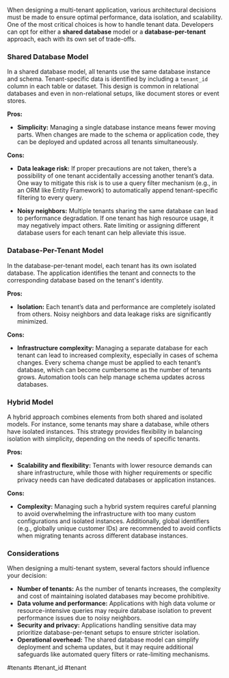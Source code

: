 When designing a multi-tenant application, various architectural decisions must be made to ensure optimal performance, data isolation, and scalability. One of the most critical choices is how to handle tenant data. Developers can opt for either a **shared database** model or a **database-per-tenant** approach, each with its own set of trade-offs.

### Shared Database Model

In a shared database model, all tenants use the same database instance and schema. Tenant-specific data is identified by including a `tenant_id` column in each table or dataset. This design is common in relational databases and even in non-relational setups, like document stores or event stores.

**Pros:**
- **Simplicity:** Managing a single database instance means fewer moving parts. When changes are made to the schema or application code, they can be deployed and updated across all tenants simultaneously.
  
**Cons:**
- **Data leakage risk:** If proper precautions are not taken, there’s a possibility of one tenant accidentally accessing another tenant’s data. One way to mitigate this risk is to use a query filter mechanism (e.g., in an ORM like Entity Framework) to automatically append tenant-specific filtering to every query.
  
- **Noisy neighbors:** Multiple tenants sharing the same database can lead to performance degradation. If one tenant has high resource usage, it may negatively impact others. Rate limiting or assigning different database users for each tenant can help alleviate this issue.

### Database-Per-Tenant Model

In the database-per-tenant model, each tenant has its own isolated database. The application identifies the tenant and connects to the corresponding database based on the tenant's identity.

**Pros:**
- **Isolation:** Each tenant’s data and performance are completely isolated from others. Noisy neighbors and data leakage risks are significantly minimized.
  
**Cons:**
- **Infrastructure complexity:** Managing a separate database for each tenant can lead to increased complexity, especially in cases of schema changes. Every schema change must be applied to each tenant’s database, which can become cumbersome as the number of tenants grows. Automation tools can help manage schema updates across databases.

### Hybrid Model

A hybrid approach combines elements from both shared and isolated models. For instance, some tenants may share a database, while others have isolated instances. This strategy provides flexibility in balancing isolation with simplicity, depending on the needs of specific tenants.

**Pros:**
- **Scalability and flexibility:** Tenants with lower resource demands can share infrastructure, while those with higher requirements or specific privacy needs can have dedicated databases or application instances.

**Cons:**
- **Complexity:** Managing such a hybrid system requires careful planning to avoid overwhelming the infrastructure with too many custom configurations and isolated instances. Additionally, global identifiers (e.g., globally unique customer IDs) are recommended to avoid conflicts when migrating tenants across different database instances.

### Considerations

When designing a multi-tenant system, several factors should influence your decision:

- **Number of tenants:** As the number of tenants increases, the complexity and cost of maintaining isolated databases may become prohibitive.
- **Data volume and performance:** Applications with high data volume or resource-intensive queries may require database isolation to prevent performance issues due to noisy neighbors.
- **Security and privacy:** Applications handling sensitive data may prioritize database-per-tenant setups to ensure stricter isolation.
- **Operational overhead:** The shared database model can simplify deployment and schema updates, but it may require additional safeguards like automated query filters or rate-limiting mechanisms.

<!-- Keywords -->
#tenants #tenant_id #tenant
<!-- /Keywords -->
